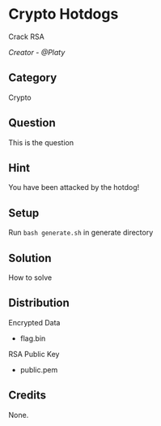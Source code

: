 # Crypto Hotdogs
Crack RSA

<i>Creator - @Platy</i>

## Category
Crypto

## Question
This is the question

## Hint
You have been attacked by the hotdog!

## Setup
Run `bash generate.sh` in generate directory

## Solution
How to solve

## Distribution
Encrypted Data
- flag.bin

RSA Public Key
- public.pem

## Credits
None.

